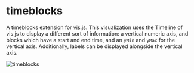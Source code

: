 # timeblocks

A timeblocks extension for [vis.js](http://visjs.org). This visualization uses the Timeline of vis.js to display a different sort of information: a vertical numeric axis, and blocks which have a start and end time, and an `yMin` and `yMax` for the vertical axis. Additionally, labels can be displayed alongside the vertical axis.

<img alt="timeblocks" src="https://raw.github.com/josdejong/timeblocks/master/screenshot.png">
